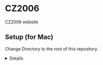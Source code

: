 # CZ2006
 CZ2006 website

## Setup (for Mac)
Change Directory to the root of this repository.
<details>
Set up virtual environment
```
source proj_env/bin/activate
```

Install dependencies (if not alr done so)
```
pip3 install -r requirements.txt
```

Start the server
```
python3 CZ2006/manage.py runserver
```
